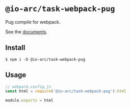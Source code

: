 # `@io-arc/task-webpack-pug`

Pug compile for webpack.

See the [documents](https://io-arc.tech/plugins/task-webpack-pug.html).

## Install

```shell
$ npm i -D @io-arc/task-webpack-pug
```

## Usage

```typescript
// webpack.config.js
const html = require('@io-arc/task-webpack-pug').html

module.exports = html
```
